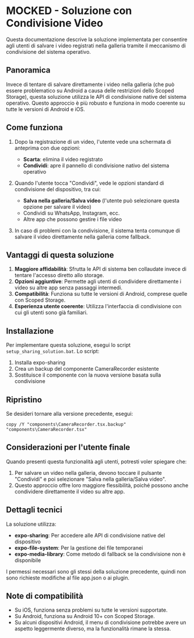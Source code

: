 # MOCKED - Soluzione con Condivisione Video

Questa documentazione descrive la soluzione implementata per consentire agli utenti di salvare i video registrati nella galleria tramite il meccanismo di condivisione del sistema operativo.

## Panoramica

Invece di tentare di salvare direttamente i video nella galleria (che può essere problematico su Android a causa delle restrizioni dello Scoped Storage), questa soluzione utilizza le API di condivisione native del sistema operativo. Questo approccio è più robusto e funziona in modo coerente su tutte le versioni di Android e iOS.

## Come funziona

1. Dopo la registrazione di un video, l'utente vede una schermata di anteprima con due opzioni:
   - **Scarta**: elimina il video registrato
   - **Condividi**: apre il pannello di condivisione nativo del sistema operativo

2. Quando l'utente tocca "Condividi", vede le opzioni standard di condivisione del dispositivo, tra cui:
   - **Salva nella galleria/Salva video** (l'utente può selezionare questa opzione per salvare il video)
   - Condividi su WhatsApp, Instagram, ecc.
   - Altre app che possono gestire i file video

3. In caso di problemi con la condivisione, il sistema tenta comunque di salvare il video direttamente nella galleria come fallback.

## Vantaggi di questa soluzione

1. **Maggiore affidabilità**: Sfrutta le API di sistema ben collaudate invece di tentare l'accesso diretto allo storage.
2. **Opzioni aggiuntive**: Permette agli utenti di condividere direttamente i video su altre app senza passaggi intermedi.
3. **Compatibilità**: Funziona su tutte le versioni di Android, comprese quelle con Scoped Storage.
4. **Esperienza utente coerente**: Utilizza l'interfaccia di condivisione con cui gli utenti sono già familiari.

## Installazione

Per implementare questa soluzione, esegui lo script `setup_sharing_solution.bat`. Lo script:
1. Installa expo-sharing
2. Crea un backup del componente CameraRecorder esistente
3. Sostituisce il componente con la nuova versione basata sulla condivisione

## Ripristino

Se desideri tornare alla versione precedente, esegui:
```
copy /Y "components\CameraRecorder.tsx.backup" "components\CameraRecorder.tsx"
```

## Considerazioni per l'utente finale

Quando presenti questa funzionalità agli utenti, potresti voler spiegare che:

1. Per salvare un video nella galleria, devono toccare il pulsante "Condividi" e poi selezionare "Salva nella galleria/Salva video".
2. Questo approccio offre loro maggiore flessibilità, poiché possono anche condividere direttamente il video su altre app.

## Dettagli tecnici

La soluzione utilizza:
- **expo-sharing**: Per accedere alle API di condivisione native del dispositivo
- **expo-file-system**: Per la gestione dei file temporanei
- **expo-media-library**: Come metodo di fallback se la condivisione non è disponibile

I permessi necessari sono gli stessi della soluzione precedente, quindi non sono richieste modifiche al file app.json o ai plugin.

## Note di compatibilità

- Su iOS, funziona senza problemi su tutte le versioni supportate.
- Su Android, funziona su Android 10+ con Scoped Storage.
- Su alcuni dispositivi Android, il menu di condivisione potrebbe avere un aspetto leggermente diverso, ma la funzionalità rimane la stessa.
